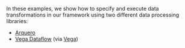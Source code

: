 In these examples, we show how to specify and execute data transformations in our framework using two different data processing libraries:
* [Arquero](https://github.com/uwdata/arquero)
* [Vega Dataflow](https://github.com/vega/vega-dataflow) (via [Vega](https://github.com/vega/vega))
